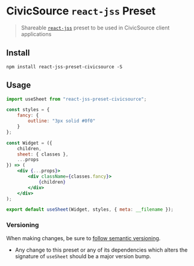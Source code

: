 # CivicSource `react-jss` Preset

> Shareable [`react-jss`](https://github.com/cssinjs/react-jss) preset to be used in CivicSource client applications

## Install

```
npm install react-jss-preset-civicsource -S
```

## Usage

```jsx
import useSheet from "react-jss-preset-civicsource";

const styles = {
	fancy: {
		outline: "3px solid #0f0"
	}
};

const Widget = ({
	children,
	sheet: { classes },
	...props
}) => (
	<div {...props}>
		<div className={classes.fancy}>
			{children}
		</div>
	</div>
);

export default useSheet(Widget, styles, { meta: __filename });

```


### Versioning

When making changes, be sure to [follow semantic versioning](http://semver.org/).

* Any change to this preset or any of its dependencies which alters the signature of `useSheet` should be a major version bump.